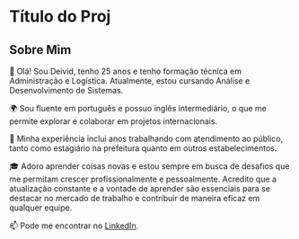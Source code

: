 
# Título do Proj

## Sobre Mim

👋 Olá! Sou Deivid, tenho 25 anos e tenho formação técnica em Administração e Logística. Atualmente, estou cursando Análise e Desenvolvimento de Sistemas.

🌍 Sou fluente em português e possuo inglês intermediário, o que me permite explorar e colaborar em projetos internacionais. 

💼 Minha experiência inclui anos trabalhando com atendimento ao público, tanto como estagiário na prefeitura quanto em outros estabelecimentos.

🎓 Adoro aprender coisas novas e estou sempre em busca de desafios que me permitam crescer profissionalmente e pessoalmente. Acredito que a atualização constante e a vontade de aprender são essenciais para se destacar no mercado de trabalho e contribuir de maneira eficaz em qualquer equipe.

📫 Pode me encontrar no [LinkedIn](https://www.linkedin.com/in/deivid-munhoz).